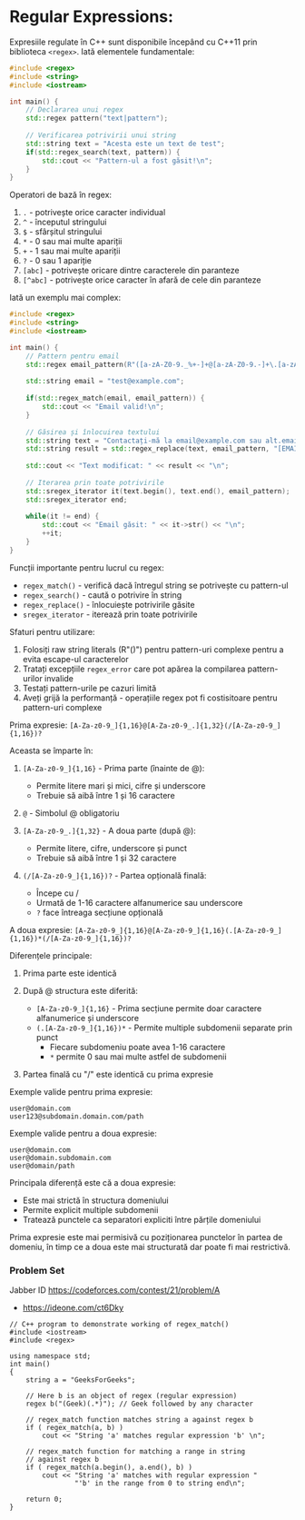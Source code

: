 # Regular Expressions:

Expresiile regulate în C++ sunt disponibile începând cu C++11 prin biblioteca `<regex>`. Iată elementele fundamentale:

```cpp
#include <regex>
#include <string>
#include <iostream>

int main() {
    // Declararea unui regex
    std::regex pattern("text|pattern");
    
    // Verificarea potrivirii unui string
    std::string text = "Acesta este un text de test";
    if(std::regex_search(text, pattern)) {
        std::cout << "Pattern-ul a fost găsit!\n";
    }
}
```

Operatori de bază în regex:
1. `.` - potrivește orice caracter individual
2. `^` - începutul stringului 
3. `$` - sfârșitul stringului
4. `*` - 0 sau mai multe apariții
5. `+` - 1 sau mai multe apariții
6. `?` - 0 sau 1 apariție
7. `[abc]` - potrivește oricare dintre caracterele din paranteze
8. `[^abc]` - potrivește orice caracter în afară de cele din paranteze

Iată un exemplu mai complex:

```cpp
#include <regex>
#include <string>
#include <iostream>

int main() {
    // Pattern pentru email
    std::regex email_pattern(R"([a-zA-Z0-9._%+-]+@[a-zA-Z0-9.-]+\.[a-zA-Z]{2,})");
    
    std::string email = "test@example.com";
    
    if(std::regex_match(email, email_pattern)) {
        std::cout << "Email valid!\n";
    }
    
    // Găsirea și înlocuirea textului
    std::string text = "Contactați-mă la email@example.com sau alt.email@domain.ro";
    std::string result = std::regex_replace(text, email_pattern, "[EMAIL]");
    
    std::cout << "Text modificat: " << result << "\n";
    
    // Iterarea prin toate potrivirile
    std::sregex_iterator it(text.begin(), text.end(), email_pattern);
    std::sregex_iterator end;
    
    while(it != end) {
        std::cout << "Email găsit: " << it->str() << "\n";
        ++it;
    }
}
```

Funcții importante pentru lucrul cu regex:
- `regex_match()` - verifică dacă întregul string se potrivește cu pattern-ul
- `regex_search()` - caută o potrivire în string
- `regex_replace()` - înlocuiește potrivirile găsite
- `sregex_iterator` - iterează prin toate potrivirile

Sfaturi pentru utilizare:
1. Folosiți raw string literals (R"()") pentru pattern-uri complexe pentru a evita escape-ul caracterelor
2. Tratați excepțiile `regex_error` care pot apărea la compilarea pattern-urilor invalide
3. Testați pattern-urile pe cazuri limită
4. Aveți grijă la performanță - operațiile regex pot fi costisitoare pentru pattern-uri complexe

Prima expresie: `[A-Za-z0-9_]{1,16}@[A-Za-z0-9_.]{1,32}(/[A-Za-z0-9_]{1,16})?`

Aceasta se împarte în:
1. `[A-Za-z0-9_]{1,16}` - Prima parte (înainte de @):
   - Permite litere mari și mici, cifre și underscore
   - Trebuie să aibă între 1 și 16 caractere
   
2. `@` - Simbolul @ obligatoriu

3. `[A-Za-z0-9_.]{1,32}` - A doua parte (după @):
   - Permite litere, cifre, underscore și punct
   - Trebuie să aibă între 1 și 32 caractere

4. `(/[A-Za-z0-9_]{1,16})?` - Partea opțională finală:
   - Începe cu /
   - Urmată de 1-16 caractere alfanumerice sau underscore
   - `?` face întreaga secțiune opțională

A doua expresie: `[A-Za-z0-9_]{1,16}@[A-Za-z0-9_]{1,16}(.[A-Za-z0-9_]{1,16})*(/[A-Za-z0-9_]{1,16})?`

Diferențele principale:
1. Prima parte este identică

2. După @ structura este diferită:
   - `[A-Za-z0-9_]{1,16}` - Prima secțiune permite doar caractere alfanumerice și underscore
   - `(.[A-Za-z0-9_]{1,16})*` - Permite multiple subdomenii separate prin punct
     - Fiecare subdomeniu poate avea 1-16 caractere
     - `*` permite 0 sau mai multe astfel de subdomenii

3. Partea finală cu "/" este identică cu prima expresie

Exemple valide pentru prima expresie:
```
user@domain.com
user123@subdomain.domain.com/path
```

Exemple valide pentru a doua expresie:
```
user@domain.com
user@domain.subdomain.com
user@domain/path
```

Principala diferență este că a doua expresie:
- Este mai strictă în structura domeniului
- Permite explicit multiple subdomenii
- Tratează punctele ca separatori expliciti între părțile domeniului

Prima expresie este mai permisivă cu poziționarea punctelor în partea de domeniu, în timp ce a doua este mai structurată dar poate fi mai restrictivă.



### Problem Set

Jabber ID https://codeforces.com/contest/21/problem/A 

* https://ideone.com/ct6Dky

```
// C++ program to demonstrate working of regex_match()
#include <iostream>
#include <regex>
 
using namespace std;
int main()
{
	string a = "GeeksForGeeks";
 
	// Here b is an object of regex (regular expression)
	regex b("(Geek)(.*)"); // Geek followed by any character
 
	// regex_match function matches string a against regex b
	if ( regex_match(a, b) )
		cout << "String 'a' matches regular expression 'b' \n";
 
	// regex_match function for matching a range in string 
	// against regex b
	if ( regex_match(a.begin(), a.end(), b) )
		cout << "String 'a' matches with regular expression "
				"'b' in the range from 0 to string end\n";
 
	return 0;
}
 
```
